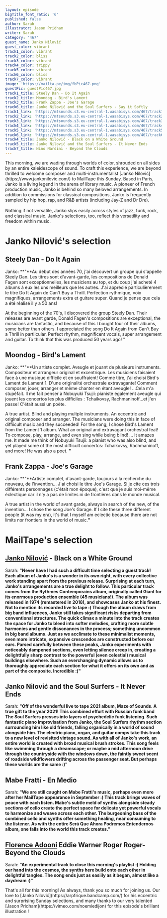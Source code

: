```yaml
---
layout: episode
bigTitle_font_ratio: '6'
published: false
author: Sarah
illustrator: Jason Pridham
writer: Sarah
category: '467'
guest_name: Janko Nilović
guest_color: vibrant
track1_color: vibrant
track2_color: bliss
track3_color: vibrant
track4_color: trippy
track5_color: vibrant
track6_color: bliss
track7_color: vibrant
image: 'https://mailta.pe/img/fbPic467.png'
guestPic: guestPic467.jpg
track1_title: Steely Dan - Do It Again
track2_title: Moondog - Bird's Lament
track3_title: Frank Zappa - Joe's Garage
track6_title: Janko Nilović and the Soul Surfers - Say it Softly
track1_link: 'https://mtsounds.s3.eu-central-1.wasabisys.com/467/track1.mp3'
track2_link: 'https://mtsounds.s3.eu-central-1.wasabisys.com/467/track2.mp3'
track3_link: 'https://mtsounds.s3.eu-central-1.wasabisys.com/467/track3.mp3'
track4_link: 'https://mtsounds.s3.eu-central-1.wasabisys.com/467/track4.mp3'
track5_link: 'https://mtsounds.s3.eu-central-1.wasabisys.com/467/track5.mp3'
track6_link: 'https://mtsounds.s3.eu-central-1.wasabisys.com/467/track6.mp3'
track4_title: Janko Nilović - Black on a White Ground
track5_title: Janko Nilović and the Soul Surfers - It Never Ends
track7_title: Nino Nardini - Beyond the Clouds
---
```

<p id="introduction"> This morning, we are wading through worlds of color, shrouded on all sides by an entire kaleidescope of sound. To craft this experience, we are beyond thrilled to welcome composer and multi-instrumentalist [Janko Nilović](https://www.jankonilovic.com/) to MailTape this Sunday. Based in Paris, Janko is a living legend in the arena of library music. A pioneer of French production music, Janko is behind so many beloved arrangements. In addition to commissions for classical compositions, Janko is frequently sampled by hip hop, rap, and R&B artists (including Jay-Z and Dr Dre). 
  <br><br>
Nothing if not versatile, Janko slips easily across styles of jazz, funk, rock, and classical music. Janko's selections, too, reflect this versatility and freedom within music. 
</p>

# Janko Nilović's selection

## Steely Dan - Do It Again
Janko: **"**Au début des années 70, j'ai découvert un groupe qui s'appelle Steely Dan. Les titres sont d'avant-garde, les compositions de Donald Fagen sont exceptionnelles, les musiciens au top, et du coup j'ai acheté 4 albums à eux les uns meilleurs que les autres. J'ai apprécié particulièrement le titre Do It Again de Can't Buy a Thrill. Perfection rythmique, voix magnifiques, arrangements extra et guitare super. Quand je pense que cela a été réalisé il y a 50 ans!

At the beginning of the 70's, I discovered the group Steely Dan. Their releases are avant garde, Donald Fagen's compositions are exceptional, the musicians are fantastic, and because of this I bought four of their albums, some better than others. I appreciated the song Do It Again from Can't Buy a Thrill in partiicular. Perfect rhythm, magnificent vocals, super arrangement and guitar. To think that this was produced 50 years ago! 
**"**

## Moondog - Bird's Lament
Janko: **"**Un artiste complet. Aveugle et jouant de plusieurs instruments. Compositeur et arrangeur original et excentrique. Les musiciens faisaient face à une musique difficile et en souffraient! Comme titre, j'ai choisi Bird's Lament de Lament 1. D'une originalité orchestrale extravagante! Comment composer, jouer, arranger et même chanter en étant aveugle! ...Cela m'a stupéfait. Il me fait penser à Nobuyuki Tsujii: pianiste également aveugle qui jouent les concertos les plus difficiles : Tchaikovsy, Rachmaninoff...et j'en passe! C'était aussi un poète.

A true artist. Blind and playing multple instruments. An eccentric and original composer and arranger. The musicians were doing this in face of diffiicult music and they succeeded! For the song, I chose Bird's Lament from the Lament 1 album. What an original and extravagant orchestral feat! To compose, play, arrange, and even sing while being blind! ... It amazes me. It made me think of Nobuyuki Tsujii: a pianist who was also blind, and yet played some of the most difficult concertos: Tchaikovsy, Rachmaninoff, and more! He was also a poet. 
**"**

## Frank Zappa - Joe's Garage
Janko: **"**Artiste complet, d'avant-garde, toujours à la recherche du nouveau, de l'invention... J'ai choisi le titre Joe's Garage. Si je cite ces trois différents personnages (c'était mon époque), c'est que je suis moi-même éclectique car il n'y a pas de limites ni de frontières dans le monde musical.

A true artist in the world of avant garde, always in search of the new, of the invention... I chose the song Joe's Garage. If I cite these three different people (it was my era), it's that I myself am eclectic because there are not limits nor frontiers in the  world of music.**"**


# MailTape's selection

## [Janko Nilović](https://www.jankonilovic.com/) - Black on a White Ground
Sarah: **"**Never have I had such a difficult time selecting a guest track! Each album of Janko's is a wonder in its own right, with every collective work standing apart from the previous release. Surprising at each turn, Janko's arrangements are a true delight to follow. This particular track comes from the Rythmes Contemporains album, originally called Giant for its enormous production ensemble (45 musicians!). The album was released in 1974 (remastered in 2018), and showcases Janko at his finest. Not to mention its recorded live to tape :) Though the album draws from big band influences, Janko still takes significant risks departing from conventional structures. The quick climax a minute into the track creates the space for Janko to bleed into softer melodies, crafting more subtle harmonies and gentle dissonances in the process; something uncommon in big band albums. Just as we acclimate to these minimalist moments, even more intricate, expansive crescendos are constructed before our ears. Parsed carefully between these peaks, Janko experiments with noticeably dampened sections, even letting silence creep in, creating a delightfully sharp contrast to the powerful (even celestial) musical buildings elsewhere. Such an everchanging dynamic allows us to thoroughly appreciate each section for what it offers on its own and as part of the composite. Incredible :)**"**

## Janko Nilović and the Soul Surfers - It Never Ends
Sarah: **"**Off of the wonderful live to tape 2021 album, Maze of Sounds. A true gift to the year 2021! This combined effort with Russian funk band The Soul Surfers presses into layers of psychedelic funk listening. Such fantastic piano improvisation from Janko, the Soul Surfers rhythm section surrounding him like old friends, falling organically in a world of sound alongside him. The electric piano, organ, and guitar comps take this track to a new level of revisited vintage sound. As with all of Janko's work, an entire world is created with broad musical brush strokes. This song feels like swimming through a dreamscape; or maybe a mid afternoon drive through the countryside with the windows down, the faintly sweet scent of roadside wildflowers drifting across the passenger seat. But perhaps these worlds are the same :)**"**

## Mabe Fratti - En Medio
Sarah: **"**We are still caught on Mabe Fratti's music, perhaps even more after her MailTape appearance in September :) This track brings waves of peace with each listen. Mabe's subtle meld of synths alongside steady sections of cello create the perfect space for delicate yet powerful vocals to harmonize and weave across each other. The burgeoning bass of the combined cello and synths offer something healing, near consuming to the listener. As with the entire Será Que Ahora Podremos Entendernos album, one falls into the world this track creates.**"**

## [Florence Adooni](https://florenceadooni.bandcamp.com/) Eddie Warner Roger Roger- Beyond the Clouds
Sarah: **"**An experimental track to close this morning's playlist :) Holding our hand into the cosmos, the synths here build onto each other in delightful tangles. The song ends just as easiily as it began, almost like a daydream :)**"**

<p id="outroduction">That's all for this morning! As always, thank you so much for joining us. Our love to [Janko Nilović](https://arpfrique.bandcamp.com/) for his eccentric and surprising Sunday selections, and many thanks to our very talented [Jason Pridham](https://vimeo.com/noemiedijon) for this episode's brilliant illustration !</p>
